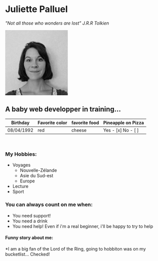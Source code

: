 # Juliette Palluel
*"Not all those who wonders are lost" J.R.R Tolkien*


![photo](https://github.com/JPalluel/markdown-challenge/blob/master/IMG_20200217_120919.jpg)


## A baby web developper in training...</br>

|Birthday         | Favorite color| favorite food| Pineapple on Pizza|
| ----------------|---------------|--------------|-------------------|
| 08/04/1992      | red           | cheese       |Yes - [x] No - [ ] |
</br>

### My Hobbies:</br>

* Voyages  
    * Nouvelle-Zélande
    * Asie du Sud-est
    * Europe
* Lecture
* Sport
  
### You can always count on me when:
* You need support!
* You need a drink
* You need help! Even if i'm a real beginner, i'll be happy to try to help</br>

#### Funny story about me:

*I am a big fan of the Lord of the Ring, going to hobbiton was on my bucketlist... Checked!
         
